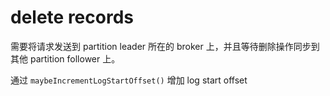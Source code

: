 # delete records

需要将请求发送到 partition leader 所在的 broker 上，并且等待删除操作同步到其他 partition follower 上。

通过 `maybeIncrementLogStartOffset()` 增加 log start offset
